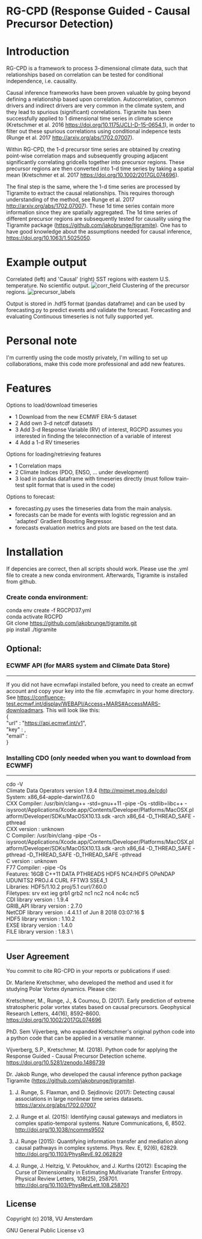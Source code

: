 
# RG-CPD (Response Guided - Causal Precursor Detection)
Introduction
=====

RG-CPD is a framework to process 3-dimensional climate data, such that relationships based on correlation can be tested for conditional independence, i.e. causality.

Causal inference frameworks have been proven valuable by going beyond defining a relationship based upon correlation. Autocorrelation, common drivers and indirect drivers are very common in the climate system, and they lead to spurious (significant) correlations. Tigramite has been successfully applied to 1 dimensional time series in climate science (Kretschmer et al. 2016 https://doi.org/10.1175/JCLI-D-15-0654.1), in order to filter out these spurious correlations using conditional indepence tests (Runge et al. 2017 http://arxiv.org/abs/1702.07007).

Within RG-CPD, the 1-d precursor time series are obtained by creating point-wise correlation maps and subsequently grouping adjacent significantly correlating gridcells together into precursor regions. These precursor regions are then converted into 1-d time series by taking a spatial mean (Kretschmer et al. 2017 https://doi.org/10.1002/2017GL074696).

The final step is the same, where the 1-d time series are processed by Tigramite to extract the causal relationships. This requires thorough understanding of the method, see Runge et al. 2017 http://arxiv.org/abs/1702.07007). These 1d time series contain more information since they are spatially aggregated. The 1d time series of different precursor regions are subsequently tested for causality using the Tigramite package (https://github.com/jakobrunge/tigramite). One has to have good knowledge about the assumptions needed for causal inference, https://doi.org/10.1063/1.5025050.

# Example output
Correlated (left) and 'Causal' (right) SST regions with eastern U.S. temperature. No scientific output.
![corr_field](https://github.com/semvijverberg/RGCPD/blob/master/docs/images/pcA_none_ac0.002_at0.05_t2mmax_E-US_vs_sst_tigr_corr_mean.png)
Clustering of the precursor regions.
![precursor_labels](https://github.com/semvijverberg/RGCPD/blob/master/docs/images/pcA_none_ac0.002_at0.05_t2mmax_E-US_vs_sst_labels_mean.png)

Output is stored in .hdf5 format (pandas dataframe) and can be used by forecasting.py to predict events and validate the forecast. Forecasting and evaluating Continuous timeseries is not fully supported yet. 

# Personal note
I'm currently using the code mostly privately, I'm willing to set up collaborations, make this code more professional and add new features. 

# Features
Options to load/download timeseries
- 1 Download from the new ECMWF ERA-5 dataset
- 2 Add own 3-d netcdf datasets   
- 3 Add 3-d Response Variable (RV) of interest, RGCPD assumes you interested in finding the teleconnection of a variable of interest
- 4 Add a 1-d RV timeseries

Options for loading/retrieving features
- 1 Correlation maps
- 2 Climate Indices (PDO, ENSO, ... under development)
- 3 load in pandas dataframe with timeseries directly (must follow train-test split format that is used in the code)

Options to forecast:
- forecasting.py uses the timeseries data from the main analysis.
- forecasts can be made for events with logistic regression and an 'adapted' Gradient Boosting Regressor.
- forecasts evaluation metrics and plots are based on the test data.

Installation
===========
If depencies are correct, then all scripts should work. Please use the .yml file to create a new conda environment. Afterwards, Tigramite is installed from github.


### Create conda environment:
conda env create -f RGCPD37.yml \
conda activate RGCPD \
Git clone https://github.com/jakobrunge/tigramite.git \
pip install ./tigramite 



## Optional:
### ECWMF API (for MARS system and Climate Data Store)
----------------
If you did not have ecmwfapi installed before, you need to create an ecmwf account and copy your key into the file .ecmwfapirc in your home directory. See https://confluence-test.ecmwf.int/display/WEBAPI/Access+MARS#AccessMARS-downloadmars. This will look like this:
 \
{
\
    "url"   : "https://api.ecmwf.int/v1",
\
    "key"   : <your key>,\
    "email" : <your emailadress>\
}





### Installing CDO (only needed when you want to download from ECWMF)
----------------
cdo -V \
Climate Data Operators version 1.9.4 (http://mpimet.mpg.de/cdo) \
System: x86_64-apple-darwin17.6.0 \
CXX Compiler: /usr/bin/clang++ -std=gnu++11 -pipe -Os -stdlib=libc++ -isysroot/Applications/Xcode.app/Contents/Developer/Platforms/MacOSX.platform/Developer/SDKs/MacOSX10.13.sdk -arch x86_64  -D_THREAD_SAFE -pthread \
CXX version : unknown \
C Compiler: /usr/bin/clang -pipe -Os -isysroot/Applications/Xcode.app/Contents/Developer/Platforms/MacOSX.platform/Developer/SDKs/MacOSX10.13.sdk -arch x86_64  -D_THREAD_SAFE -pthread -D_THREAD_SAFE -D_THREAD_SAFE -pthread \
C version : unknown \
F77 Compiler:  -pipe -Os \
Features: 16GB C++11 DATA PTHREADS HDF5 NC4/HDF5 OPeNDAP UDUNITS2 PROJ.4 CURL FFTW3 SSE4_1 \
Libraries: HDF5/1.10.2 proj/5.1 curl/7.60.0 \
Filetypes: srv ext ieg grb1 grb2 nc1 nc2 nc4 nc4c nc5  \
     CDI library version : 1.9.4 \
GRIB_API library version : 2.7.0 \
  NetCDF library version : 4.4.1.1 of Jun  8 2018 03:07:16 $ \
    HDF5 library version : 1.10.2 \
    EXSE library version : 1.4.0 \
    FILE library version : 1.8.3 \



**************


User Agreement
----------------

You commit to cite RG-CPD in your reports or publications if used:

Dr. Marlene Kretschmer, who developed the method and used it for studying Polar Vortex dynamics. Please cite: 

Kretschmer, M., Runge, J., & Coumou, D. (2017). Early prediction of extreme stratospheric polar vortex states based on causal precursors. Geophysical Research Letters, 44(16), 8592–8600. https://doi.org/10.1002/2017GL074696

PhD. Sem Vijverberg, who expanded Kretschmer's original python code into a python code that can be applied in a versatile manner. 

Vijverberg, S.P., Kretschmer, M. (2018). Python code for applying the Response Guided - Causal Precursor Detection scheme. https://doi.org/10.5281/zenodo.1486739


Dr. Jakob Runge, who developed the causal inference python package Tigramite (https://github.com/jakobrunge/tigramite).

1. J. Runge, S. Flaxman, and D. Sejdinovic (2017): Detecting causal associations in large nonlinear time series datasets. https://arxiv.org/abs/1702.07007

2. J. Runge et al. (2015): Identifying causal gateways and mediators in complex spatio-temporal systems. Nature Communications, 6, 8502. http://doi.org/10.1038/ncomms9502

3. J. Runge (2015): Quantifying information transfer and mediation along causal pathways in complex systems. Phys. Rev. E, 92(6), 62829. http://doi.org/10.1103/PhysRevE.92.062829

4. J. Runge, J. Heitzig, V. Petoukhov, and J. Kurths (2012): Escaping the Curse of Dimensionality in Estimating Multivariate Transfer Entropy. Physical Review Letters, 108(25), 258701. http://doi.org/10.1103/PhysRevLett.108.258701


License
------------

Copyright (c) 2018, VU Amsterdam

GNU General Public License v3
